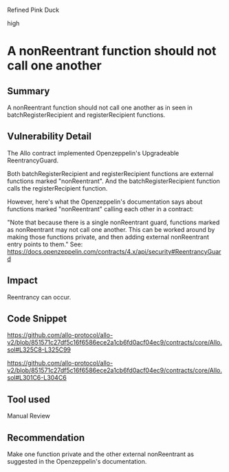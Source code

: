Refined Pink Duck

high

# A nonReentrant function should not call one another
## Summary
A nonReentrant function should not call one another as in seen in batchRegisterRecipient and registerRecipient functions.

## Vulnerability Detail
The Allo contract implemented Openzeppelin's Upgradeable ReentrancyGuard.

Both batchRegisterRecipient and registerRecipient functions are external functions marked "nonReentrant". And the batchRegisterRecipient function calls the registerRecipient function.

However, here's what the Openzeppelin's documentation says about  functions marked "nonReentrant" calling each other in a contract: 

"Note that because there is a single nonReentrant guard, functions marked as nonReentrant may not call one another. This can be worked around by making those functions private, and then adding external nonReentrant entry points to them." See: https://docs.openzeppelin.com/contracts/4.x/api/security#ReentrancyGuard

## Impact
Reentrancy can occur.

## Code Snippet
https://github.com/allo-protocol/allo-v2/blob/851571c27df5c16f6586ece2a1cb6fd0acf04ec9/contracts/core/Allo.sol#L325C8-L325C99

https://github.com/allo-protocol/allo-v2/blob/851571c27df5c16f6586ece2a1cb6fd0acf04ec9/contracts/core/Allo.sol#L301C6-L304C6

## Tool used
Manual Review

## Recommendation
Make one function private and the other external nonReentrant as suggested in the Openzeppelin's documentation.
